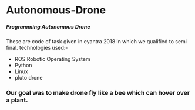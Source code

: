 # Autonomous-Drone
##### Programming Autonomous Drone
These are code of task given in eyantra 2018 in which we qualified to semi final.
technologies used:-
* ROS Robotic Operating System
* Python
* Linux
* pluto drone


### Our goal was to make drone fly like a bee which can hover over a plant.  
